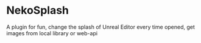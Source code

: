 # NekoSplash
A plugin for fun, change the splash of Unreal Editor every time opened, get images from local library or web-api
